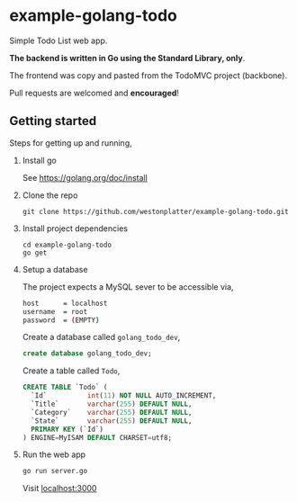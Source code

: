 # example-golang-todo

Simple Todo List web app.

**The backend is written in Go using the Standard
Library, only**.

The frontend was copy and pasted from the TodoMVC project (backbone).

Pull requests are welcomed and **encouraged**!

## Getting started

Steps for getting up and running,

1. Install go

    See https://golang.org/doc/install

2. Clone the repo

    ```
    git clone https://github.com/westonplatter/example-golang-todo.git
    ```

3. Install project dependencies

    ```
    cd example-golang-todo
    go get
    ```

4. Setup a database

    The project expects a MySQL sever to be accessible via,

    ```sh
    host      = localhost
    username  = root
    password  = (EMPTY)
    ```

    Create a database called `golang_todo_dev`,

    ```sql
    create database golang_todo_dev;
    ```

    Create a table called `Todo`,

    ```sql
    CREATE TABLE `Todo` (
      `Id`          int(11) NOT NULL AUTO_INCREMENT,
      `Title`       varchar(255) DEFAULT NULL,
      `Category`    varchar(255) DEFAULT NULL,
      `State`       varchar(255) DEFAULT NULL,
      PRIMARY KEY (`Id`)
    ) ENGINE=MyISAM DEFAULT CHARSET=utf8;
    ```

5. Run the web app

    ```sh
    go run server.go
    ```

    Visit [localhost:3000](localhost:3000)
